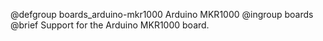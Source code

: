 @defgroup    boards_arduino-mkr1000 Arduino MKR1000
@ingroup     boards
@brief       Support for the Arduino MKR1000 board.

